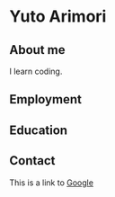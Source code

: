 # Yuto Arimori

## About me

I learn coding.

## Employment

## Education

## Contact

This is a link to [Google](google.com)